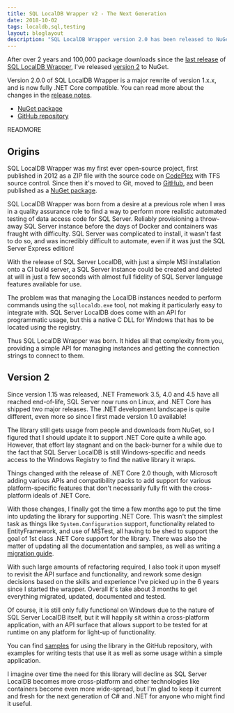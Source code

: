 ```yaml
---
title: SQL LocalDB Wrapper v2 - The Next Generation
date: 2018-10-02
tags: localdb,sql,testing
layout: bloglayout
description: "SQL LocalDB Wrapper version 2.0 has been released to NuGet, adding support for .NET Standard 2.0."
---
```


After over 2 years and 100,000 package downloads since the [last release](https://www.nuget.org/packages/System.Data.SqlLocalDb/1.15.0 "System.Data.SqlLocalDb 1.15.0 on NuGet.org") of [SQL LocalDB Wrapper](https://github.com/martincostello/sqllocaldb "SQL LocalDB Wrapper on GitHub.com"), I've released [version 2](https://github.com/martincostello/sqllocaldb/releases/tag/v2.0.0 "SQL LocalDB Wrapper v2.0.0 on GitHub.com") to NuGet.

Version 2.0.0 of SQL LocalDB Wrapper is a major rewrite of version 1.x.x, and is now fully .NET Core compatible. You can read more about the changes in the [release notes](https://github.com/martincostello/sqllocaldb/releases/tag/v2.0.0 "SQL LocalDB Wrapper 2.0.0 release notes").

- [NuGet package](https://www.nuget.org/packages/MartinCostello.SqlLocalDb "MartinCostello.SqlLocalDb on NuGet.org")
- [GitHub repository](https://github.com/martincostello/sqllocaldb "SQL LocalDB Wrapper on GitHub.com")

READMORE

## Origins

SQL LocalDB Wrapper was my first ever open-source project, first published in 2012 as a ZIP file with the source code on [CodePlex](https://archive.codeplex.com/) with TFS source control. Since then it's moved to Git, moved to [GitHub](https://github.com/martincostello/sqllocaldb "SQL LocalDB Wrapper on GitHub.com"), and been published as a [NuGet package](https://www.nuget.org/packages/System.Data.SqlLocalDb "System.Data.SqlLocalDb NuGet.org").

SQL LocalDB Wrapper was born from a desire at a previous role when I was in a quality assurance role to find a way to perform more realistic automated testing of data access code for SQL Server. Reliably provisioning a throw-away SQL Server instance before the days of Docker and containers was fraught with difficulty. SQL Server was complicated to install, it wasn't fast to do so, and was incredibly difficult to automate, even if it was just the SQL Server Express edition!

With the release of SQL Server LocalDB, with just a simple MSI installation onto a CI build server, a SQL Server instance could be created and deleted at will in just a few seconds with almost full fidelity of SQL Server language features available for use.

The problem was that managing the LocalDB instances needed to perform commands using the `sqllocaldb.exe` tool, not making it particularly easy to integrate with. SQL Server LocalDB does come with an API for programmatic usage, but this a native C DLL for Windows that has to be located using the registry.

Thus SQL LocalDB Wrapper was born. It hides all that complexity from you, providing a simple API for managing instances and getting the connection strings to connect to them.

## Version 2

Since version 1.15 was released, .NET Framework 3.5, 4.0 and 4.5 have all reached end-of-life, SQL Server now runs on Linux, and .NET Core has shipped two major releases. The .NET development landscape is quite different, even more so since I first made version 1.0 available!

The library still gets usage from people and downloads from NuGet, so I figured that I should update it to support .NET Core quite a while ago. However, that effort lay stagnant and on the back-burner for a while due to the fact that SQL Server LocalDB is still Windows-specific and needs access to the Windows Registry to find the native library it wraps.

Things changed with the release of .NET Core 2.0 though, with Microsoft adding various APIs and compatibility packs to add support for various platform-specific features that don't necessarily fully fit with the cross-platform ideals of .NET Core.

With those changes, I finally got the time a few months ago to put the time into updating the library for supporting .NET Core. This wasn't the simplest task as things like `System.Configuration` support, functionality related to EntityFramework, and use of MSTest, all having to be shed to support the goal of 1st class .NET Core support for the library. There was also the matter of updating all the documentation and samples, as well as writing a [migration guide](https://github.com/martincostello/sqllocaldb/wiki/Migrating-to-MartinCostello.SqlLocalDb-from-System.Data.SqlLocalDb "Migrating to MartinCostello.SqlLocalDb from System.Data.SqlLocalDb").

With such large amounts of refactoring required, I also took it upon myself to revisit the API surface and functionality, and rework some design decisions based on the skills and experience I've picked up in the 6 years since I started the wrapper. Overall it's take about 3 months to get everything migrated, updated, documented and tested.

Of course, it is still only fully functional on Windows due to the nature of SQL Server LocalDB itself, but it will happily sit within a cross-platform application, with an API surface that allows support to be tested for at runtime on any platform for light-up of functionality.

You can find [samples](https://github.com/martincostello/sqllocaldb/tree/main/samples "SQL LocalDB Wrapper samples") for using the library in the GitHub repository, with examples for writing tests that use it as well as some usage within a simple application.

I imagine over time the need for this library will decline as SQL Server LocalDB becomes more cross-platform and other technologies like containers become even more wide-spread, but I'm glad to keep it current and fresh for the next generation of C# and .NET for anyone who might find it useful.
